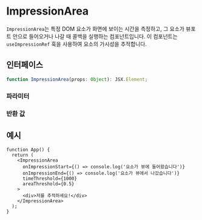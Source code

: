 # ImpressionArea

`ImpressionArea`는 특정 DOM 요소가 화면에 보이는 시간을 측정하고, 그 요소가 뷰포트 안으로 들어오거나 나갈 때 콜백을 실행하는 컴포넌트입니다. 이 컴포넌트는 `useImpressionRef` 훅을 사용하여 요소의 가시성을 추적합니다.

## 인터페이스
```ts
function ImpressionArea(props: Object): JSX.Element;

```

### 파라미터

<Interface
  required
  name="props"
  type="Object"
  description="이 컴포넌트의 props입니다."
  :nested="[
    {
      name: 'props.as',
      type: 'ElementType',
      defaultValue: '\'div\'',
      description: '<code>div</code>가 기본값인 렌더링할 HTML 태그요.',
    },
    {
      name: 'props.rootMargin',
      type: 'string',
      description: '감지 영역을 조정하기 위한 여백이요.',
    },
    {
      name: 'props.areaThreshold',
      type: 'number',
      description:
        '요소의 가시성이 최소 몇 퍼센트가 되어야 하는지 설정 (0에서 1까지)이요.',
    },
    {
      name: 'props.timeThreshold',
      type: 'number',
      description:
        '요소가 최소 몇 밀리초 동안 보여야 하는지를 설정해요.',
    },
    {
      name: 'props.onImpressionStart',
      type: '() => void',
      description:
        '요소가 뷰에 들어갈 때 실행되는 콜백 함수요.',
    },
    {
      name: 'props.onImpressionEnd',
      type: '() => void',
      description:
        '요소가 뷰에서 나갈 때 실행되는 콜백 함수요.',
    },
    {
      name: 'props.ref',
      type: 'Ref<HTMLElement>',
      description: '요소에 대한 레퍼런스요.',
    },
    {
      name: 'props.children',
      type: 'React.ReactNode',
      description: '컴포넌트 내에 렌더링될 자식 요소들이요.',
    },
    {
      name: 'props.className',
      type: 'string',
      description: '스타일링을 위한 추가 클래스 이름들이요.',
    },
  ]"
/>

### 반환 값

<Interface
  name=""
  type="JSX.Element"
  description="자식 요소들의 가시성을 추적하는 React 컴포넌트입니다."
/>


## 예시

```tsx
function App() {
  return (
    <ImpressionArea
      onImpressionStart={() => console.log('요소가 뷰에 들어왔습니다')}
      onImpressionEnd={() => console.log('요소가 뷰에서 나갔습니다')}
      timeThreshold={1000}
      areaThreshold={0.5}
    >
      <div>저를 추적하세요!</div>
    </ImpressionArea>
  );
}
```
  

